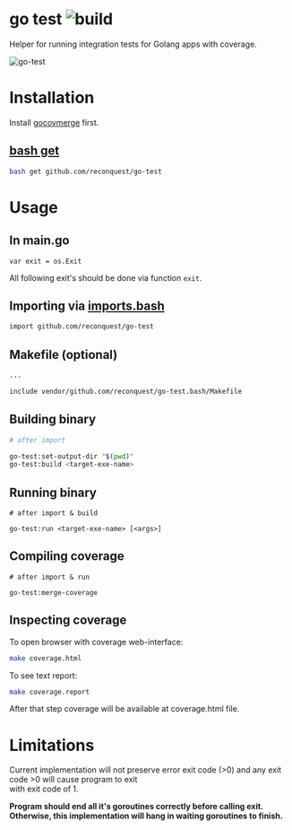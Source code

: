 # go test ![build](https://travis-ci.org/reconquest/go-test.bash.svg)

Helper for running integration tests for Golang apps with coverage.

![go-test](https://cloud.githubusercontent.com/assets/674812/16035798/d557abdc-323a-11e6-83ba-0df288b40829.gif)

# Installation

Install [gocovmerge](https://github.com/wadey/gocovmerge) first.

## [bash get](https://github.com/reconquest/bash-get)

```bash
bash get github.com/reconquest/go-test
```

# Usage

## In main.go

```
var exit = os.Exit
```

All following exit's should be done via function `exit`.

## Importing via [imports.bash](https://github.com/reconquest/import.bash)

```bash
import github.com/reconquest/go-test
```

## Makefile (optional)

```bash
...

include vendor/github.com/reconquest/go-test.bash/Makefile
```

## Building binary

```bash
# after import

go-test:set-output-dir "$(pwd)"
go-test:build <target-exe-name>
```

## Running binary

```
# after import & build

go-test:run <target-exe-name> [<args>]
```

## Compiling coverage

```
# after import & run

go-test:merge-coverage
```

## Inspecting coverage

To open browser with coverage web-interface:

```bash
make coverage.html
```

To see text report:

```bash
make coverage.report
```

After that step coverage will be available at coverage.html file.

# Limitations

Current implementation will not preserve error exit code (>0) and any exit
code >0 will cause program to exit  
with exit code of 1.

**Program should end all it's goroutines correctly before calling exit.
Otherwise, this implementation will hang in waiting goroutines to finish.**
